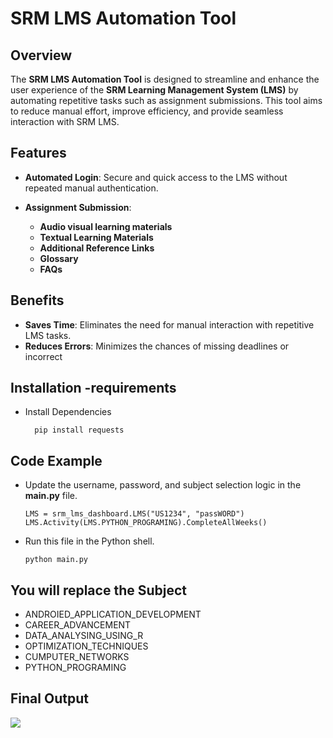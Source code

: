 # SRM LMS Automation Tool

## Overview
The **SRM LMS Automation Tool** is designed to streamline and enhance the user experience of the **SRM Learning Management System (LMS)** by automating repetitive tasks such as assignment submissions. This tool aims to reduce manual effort, improve efficiency, and provide seamless interaction with SRM LMS.

## Features
- **Automated Login**: Secure and quick access to the LMS without repeated manual authentication.

- **Assignment Submission**:
  - **Audio visual learning materials**
  - **Textual Learning Materials**
  - **Additional Reference Links**
  - **Glossary**
  - **FAQs**

    
## Benefits
- **Saves Time**: Eliminates the need for manual interaction with repetitive LMS tasks.
- **Reduces Errors**: Minimizes the chances of missing deadlines or incorrect 


## Installation -requirements
- Install Dependencies
  ```shell
    pip install requests
## Code Example
- Update the username, password, and subject selection logic in the **main.py** file.
  ```shell
  LMS = srm_lms_dashboard.LMS("US1234", "passWORD")
  LMS.Activity(LMS.PYTHON_PROGRAMING).CompleteAllWeeks()
- Run this file in the Python shell.
    ```shell
    python main.py
## You will replace the Subject 
-   ANDROIED_APPLICATION_DEVELOPMENT
-   CAREER_ADVANCEMENT 
-   DATA_ANALYSING_USING_R 
-   OPTIMIZATION_TECHNIQUES 
-   CUMPUTER_NETWORKS 
-   PYTHON_PROGRAMING 

## Final Output 
![ ](image.png)